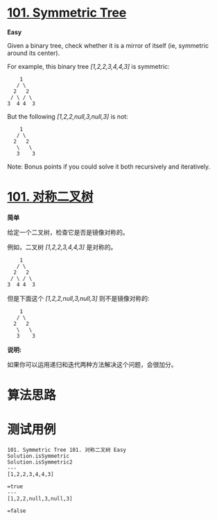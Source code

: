 # [101. Symmetric Tree][enTitle]

**Easy**

Given a binary tree, check whether it is a mirror of itself (ie, symmetric around its center).

For example, this binary tree  *[1,2,2,3,4,4,3]*  is symmetric:

```
    1
   / \
  2   2
 / \ / \
3  4 4  3

```



But the following  *[1,2,2,null,3,null,3]*  is not:

```
    1
   / \
  2   2
   \   \
   3    3

```



Note: Bonus points if you could solve it both recursively and iteratively.
# [101. 对称二叉树][cnTitle]

**简单**

给定一个二叉树，检查它是否是镜像对称的。

例如，二叉树  *[1,2,2,3,4,4,3]*  是对称的。

```
    1
   / \
  2   2
 / \ / \
3  4 4  3

```

但是下面这个  *[1,2,2,null,3,null,3]*  则不是镜像对称的:

```
    1
   / \
  2   2
   \   \
   3    3

```

**说明:** 

如果你可以运用递归和迭代两种方法解决这个问题，会很加分。


# 算法思路

# 测试用例
```
101. Symmetric Tree 101. 对称二叉树 Easy
Solution.isSymmetric
Solution.isSymmetric2
---
[1,2,2,3,4,4,3]

=true
---
[1,2,2,null,3,null,3]

=false
```

[enTitle]: https://leetcode.com/problems/symmetric-tree/
[cnTitle]: https://leetcode-cn.com/problems/symmetric-tree/
